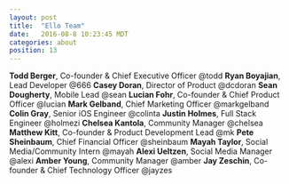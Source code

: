 ```yaml
---
layout: post
title:  "Ello Team"
date:   2016-08-8 10:23:45 MDT
categories: about
position: 13
---
```


**Todd Berger**, Co-founder & Chief Executive Officer @todd
**Ryan Boyajian**, Lead Developer @666
**Casey Doran**, Director of Product @dcdoran
**Sean Dougherty**, Mobile Lead @sean
**Lucian Fohr**, Co-founder & Chief Product Officer @lucian
**Mark Gelband**, Chief Marketing Officer @markgelband
**Colin Gray**, Senior iOS Engineer @colinta
**Justin Holmes**, Full Stack Engineer @holmezi
**Chelsea Kantola**, Community Manager @chelsea
**Matthew Kitt**, Co-founder & Product Development Lead @mk
**Pete Sheinbaum**, Chief Financial Officer @sheinbaum
**Mayah Taylor**, Social Media/Community Intern @mayah
**Alexi Ueltzen**, Social Media Manager @alexi
**Amber Young**, Community Manager @amber
**Jay Zeschin**, Co-founder & Chief Technology Officer @jayzes
